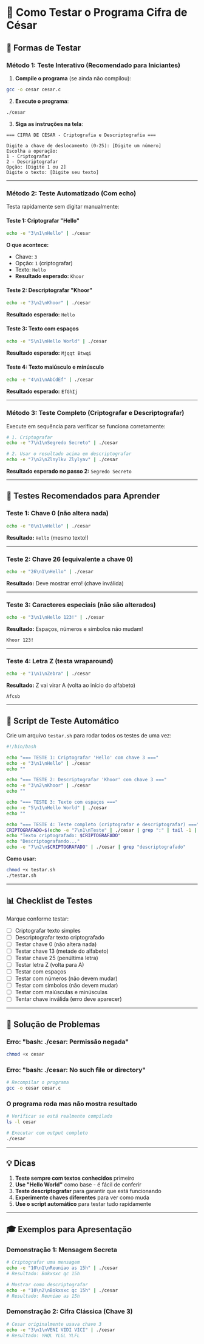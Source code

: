 # 🧪 Como Testar o Programa Cifra de César

## 📝 Formas de Testar

### **Método 1: Teste Interativo (Recomendado para Iniciantes)**

1. **Compile o programa** (se ainda não compilou):
```bash
gcc -o cesar cesar.c
```

2. **Execute o programa**:
```bash
./cesar
```

3. **Siga as instruções na tela**:

```
=== CIFRA DE CÉSAR - Criptografia e Descriptografia ===

Digite a chave de deslocamento (0-25): [Digite um número]
Escolha a operação:
1 - Criptografar
2 - Descriptografar
Opção: [Digite 1 ou 2]
Digite o texto: [Digite seu texto]
```

---

### **Método 2: Teste Automatizado (Com echo)**

Testa rapidamente sem digitar manualmente:

#### **Teste 1: Criptografar "Hello"**

```bash
echo -e "3\n1\nHello" | ./cesar
```

**O que acontece:**
- Chave: `3`
- Opção: `1` (criptografar)
- Texto: `Hello`
- **Resultado esperado:** `Khoor`

#### **Teste 2: Descriptografar "Khoor"**

```bash
echo -e "3\n2\nKhoor" | ./cesar
```

**Resultado esperado:** `Hello`

#### **Teste 3: Texto com espaços**

```bash
echo -e "5\n1\nHello World" | ./cesar
```

**Resultado esperado:** `Mjqqt Btwqi`

#### **Teste 4: Texto maiúsculo e minúsculo**

```bash
echo -e "4\n1\nAbCdEf" | ./cesar
```

**Resultado esperado:** `EfGhIj`

---

### **Método 3: Teste Completo (Criptografar e Descriptografar)**

Execute em sequência para verificar se funciona corretamente:

```bash
# 1. Criptografar
echo -e "7\n1\nSegredo Secreto" | ./cesar

# 2. Usar o resultado acima em descriptografar
echo -e "7\n2\nZlnylkv Zlylyav" | ./cesar
```

**Resultado esperado no passo 2:** `Segredo Secreto`

---

## 🎯 Testes Recomendados para Aprender

### **Teste 1: Chave 0 (não altera nada)**

```bash
echo -e "0\n1\nHello" | ./cesar
```

**Resultado:** `Hello` (mesmo texto!)

---

### **Teste 2: Chave 26 (equivalente a chave 0)**

```bash
echo -e "26\n1\nHello" | ./cesar
```

**Resultado:** Deve mostrar erro! (chave inválida)

---

### **Teste 3: Caracteres especiais (não são alterados)**

```bash
echo -e "3\n1\nHello 123!" | ./cesar
```

**Resultado:** Espaços, números e símbolos não mudam!
```
Khoor 123!
```

---

### **Teste 4: Letra Z (testa wraparound)**

```bash
echo -e "1\n1\nZebra" | ./cesar
```

**Resultado:** Z vai virar A (volta ao início do alfabeto)
```
Afcsb
```

---

## 🚀 Script de Teste Automático

Crie um arquivo `testar.sh` para rodar todos os testes de uma vez:

```bash
#!/bin/bash

echo "=== TESTE 1: Criptografar 'Hello' com chave 3 ==="
echo -e "3\n1\nHello" | ./cesar
echo ""

echo "=== TESTE 2: Descriptografar 'Khoor' com chave 3 ==="
echo -e "3\n2\nKhoor" | ./cesar
echo ""

echo "=== TESTE 3: Texto com espaços ==="
echo -e "5\n1\nHello World" | ./cesar
echo ""

echo "=== TESTE 4: Teste completo (criptografar e descriptografar) ==="
CRIPTOGRAFADO=$(echo -e "7\n1\nTeste" | ./cesar | grep ":" | tail -1 | cut -d' ' -f4-)
echo "Texto criptografado: $CRIPTOGRAFADO"
echo "Descriptografando..."
echo -e "7\n2\n$CRIPTOGRAFADO" | ./cesar | grep "descriptografado"
```

**Como usar:**
```bash
chmod +x testar.sh
./testar.sh
```

---

## 📊 Checklist de Testes

Marque conforme testar:

- [ ] Criptografar texto simples
- [ ] Descriptografar texto criptografado
- [ ] Testar chave 0 (não altera nada)
- [ ] Testar chave 13 (metade do alfabeto)
- [ ] Testar chave 25 (penúltima letra)
- [ ] Testar letra Z (volta para A)
- [ ] Testar com espaços
- [ ] Testar com números (não devem mudar)
- [ ] Testar com símbolos (não devem mudar)
- [ ] Testar com maiúsculas e minúsculas
- [ ] Tentar chave inválida (erro deve aparecer)

---

## 🐛 Solução de Problemas

### **Erro: "bash: ./cesar: Permissão negada"**

```bash
chmod +x cesar
```

### **Erro: "bash: ./cesar: No such file or directory"**

```bash
# Recompilar o programa
gcc -o cesar cesar.c
```

### **O programa roda mas não mostra resultado**

```bash
# Verificar se está realmente compilado
ls -l cesar

# Executar com output completo
./cesar
```

---

## 💡 Dicas

1. **Teste sempre com textos conhecidos** primeiro
2. **Use "Hello World"** como base - é fácil de conferir
3. **Teste descriptografar** para garantir que está funcionando
4. **Experimente chaves diferentes** para ver como muda
5. **Use o script automático** para testar tudo rapidamente

---

## 🎓 Exemplos para Apresentação

### **Demonstração 1: Mensagem Secreta**

```bash
# Criptografar uma mensagem
echo -e "10\n1\nReuniao as 15h" | ./cesar
# Resultado: Bokxsxc qc 15h

# Mostrar como descriptografar
echo -e "10\n2\nBokxsxc qc 15h" | ./cesar
# Resultado: Reuniao as 15h
```

### **Demonstração 2: Cifra Clássica (Chave 3)**

```bash
# Cesar originalmente usava chave 3
echo -e "3\n1\nVENI VIDI VICI" | ./cesar
# Resultado: YHQL YLGL YLFL
```
